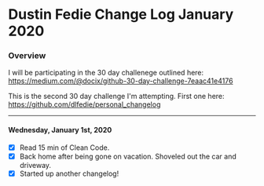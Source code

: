 # Dustin Fedie Change Log January 2020
### Overview
I will be participating in the 30 day challenege outlined here: https://medium.com/@docix/github-30-day-challenge-7eaac41e4176

This is the second 30 day challenge I'm attempting. First one here: https://github.com/dlfedie/personal_changelog

---
#### Wednesday, January 1st, 2020
- [x] Read 15 min of Clean Code.
- [x] Back home after being gone on vacation. Shoveled out the car and driveway.
- [x] Started up another changelog!
